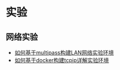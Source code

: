 


# 实验

## 网络实验

- [如何基于multipass构建LAN网络实验环境](experiments/network/network实验环境/readme.如何基于multipass构建LAN网络实验环境.md)
- [如何基于docker构建tcpip详解实验环境](experiments/network/tcpip详解实验环境/readme.tcpip详解实验环境.md)
